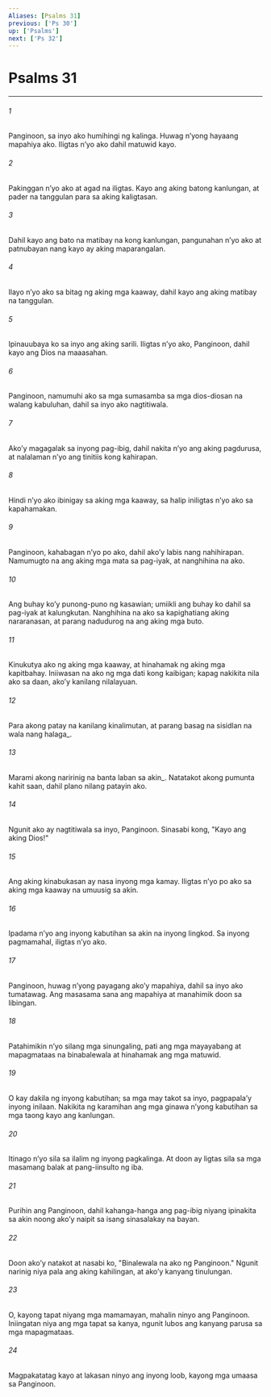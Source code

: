 ```yaml
---
Aliases: [Psalms 31]
previous: ['Ps 30']
up: ['Psalms']
next: ['Ps 32']
---
```

# Psalms 31

***






















###### 1 










Panginoon, sa inyo ako humihingi ng kalinga. Huwag nʼyong hayaang mapahiya ako. Iligtas nʼyo ako dahil matuwid kayo. 





















###### 2 










Pakinggan nʼyo ako at agad na iligtas. Kayo ang aking batong kanlungan, at pader na tanggulan para sa aking kaligtasan. 





















###### 3 










Dahil kayo ang bato na matibay na kong kanlungan, pangunahan nʼyo ako at patnubayan nang kayo ay aking maparangalan. 





















###### 4 










Ilayo nʼyo ako sa bitag ng aking mga kaaway, dahil kayo ang aking matibay na tanggulan. 





















###### 5 










Ipinauubaya ko sa inyo ang aking sarili. Iligtas nʼyo ako, Panginoon, dahil kayo ang Dios na maaasahan. 





















###### 6 










Panginoon, namumuhi ako sa mga sumasamba sa mga dios-diosan na walang kabuluhan, dahil sa inyo ako nagtitiwala. 





















###### 7 










Akoʼy magagalak sa inyong pag-ibig, dahil nakita nʼyo ang aking pagdurusa, at nalalaman nʼyo ang tinitiis kong kahirapan. 





















###### 8 










Hindi nʼyo ako ibinigay sa aking mga kaaway, sa halip iniligtas nʼyo ako sa kapahamakan. 





















###### 9 










Panginoon, kahabagan nʼyo po ako, dahil akoʼy labis nang nahihirapan. Namumugto na ang aking mga mata sa pag-iyak, at nanghihina na ako. 





















###### 10 










Ang buhay koʼy punong-puno ng kasawian; umiikli ang buhay ko dahil sa pag-iyak at kalungkutan. Nanghihina na ako sa kapighatiang aking nararanasan, at parang nadudurog na ang aking mga buto. 





















###### 11 










Kinukutya ako ng aking mga kaaway, at hinahamak ng aking mga kapitbahay. Iniiwasan na ako ng mga dati kong kaibigan; kapag nakikita nila ako sa daan, akoʼy kanilang nilalayuan. 





















###### 12 










Para akong patay na kanilang kinalimutan, at parang basag na sisidlan na wala nang halaga_. 





















###### 13 










Marami akong naririnig na banta laban sa akin_. Natatakot akong pumunta kahit saan, dahil plano nilang patayin ako. 





















###### 14 










Ngunit ako ay nagtitiwala sa inyo, Panginoon. Sinasabi kong, "Kayo ang aking Dios!" 





















###### 15 










Ang aking kinabukasan ay nasa inyong mga kamay. Iligtas nʼyo po ako sa aking mga kaaway na umuusig sa akin. 





















###### 16 










Ipadama nʼyo ang inyong kabutihan sa akin na inyong lingkod. Sa inyong pagmamahal, iligtas nʼyo ako. 





















###### 17 










Panginoon, huwag nʼyong payagang akoʼy mapahiya, dahil sa inyo ako tumatawag. Ang masasama sana ang mapahiya at manahimik doon sa libingan. 





















###### 18 










Patahimikin nʼyo silang mga sinungaling, pati ang mga mayayabang at mapagmataas na binabalewala at hinahamak ang mga matuwid. 





















###### 19 










O kay dakila ng inyong kabutihan; sa mga may takot sa inyo, pagpapalaʼy inyong inilaan. Nakikita ng karamihan ang mga ginawa nʼyong kabutihan sa mga taong kayo ang kanlungan. 





















###### 20 










Itinago nʼyo sila sa ilalim ng inyong pagkalinga. At doon ay ligtas sila sa mga masamang balak at pang-iinsulto ng iba. 





















###### 21 










Purihin ang Panginoon, dahil kahanga-hanga ang pag-ibig niyang ipinakita sa akin noong akoʼy naipit sa isang sinasalakay na bayan. 





















###### 22 










Doon akoʼy natakot at nasabi ko, "Binalewala na ako ng Panginoon." Ngunit narinig niya pala ang aking kahilingan, at akoʼy kanyang tinulungan. 





















###### 23 










O, kayong tapat niyang mga mamamayan, mahalin ninyo ang Panginoon. Iniingatan niya ang mga tapat sa kanya, ngunit lubos ang kanyang parusa sa mga mapagmataas. 





















###### 24 










Magpakatatag kayo at lakasan ninyo ang inyong loob, kayong mga umaasa sa Panginoon.
